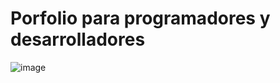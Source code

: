 # Porfolio para programadores y desarrolladores 

![image](https://github.com/SebsMusicLive/portfolio.sebas/assets/115403809/347df55a-aafb-427f-a68b-e817e14c6741)
